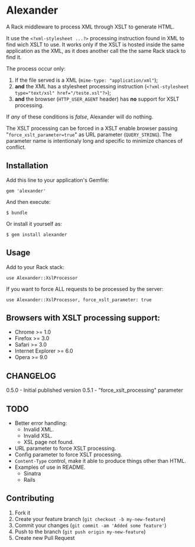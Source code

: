 # Alexander

A Rack middleware to process XML through XSLT to generate HTML.

It use the `<?xml-stylesheet ...?>` processing instruction found in XML to find wich XSLT to use. It works only if the XSLT is hosted inside the same application as the XML, as it does another call the the same Rack stack to find it.

The process occur only:

1. If the file served is a XML (`mime-type: "application/xml"`);
2. **and** the XML has a stylesheet processing instruction (`<?xml-stylesheet type="text/xsl" href="/teste.xsl"?>`);
3. **and** the browser (`HTTP_USER_AGENT` header) has **no** support for XSLT processing.

If *any* of these conditions is *false*, Alexander will do nothing.

The XSLT processing can be forced in a XSLT enable browser passing "`force_xslt_parameter=true`" as URL parameter (`QUERY_STRING`). The parameter name is intentionaly long and specific to minimize chances of conflict.

## Installation

Add this line to your application's Gemfile:

    gem 'alexander'

And then execute:

    $ bundle

Or install it yourself as:

    $ gem install alexander

## Usage

Add to your Rack stack:

    use Alexander::XslProcessor

If you want to force ALL requests to be processed by the server:

    use Alexander::XslProcessor, force_xslt_parameter: true

## Browsers with XSLT processing support:

* Chrome &gt;= 1.0
* Firefox &gt;= 3.0
* Safari &gt;= 3.0
* Internet Explorer &gt;= 6.0
* Opera &gt;= 9.0

## CHANGELOG

0.5.0 - Initial published version
0.5.1 - "force_xslt_processing" parameter

## TODO
* Better error handling:
  * Invalid XML.
  * Invalid XSL.
  * XSL page not found.
* URL parameter to force XSLT processing.
* Config parameter to force XSLT processing.
* `Content-Type` control, make it able to produce things other than HTML.
* Examples of use in README.
  * Sinatra
  * Rails

## Contributing

1. Fork it
2. Create your feature branch (`git checkout -b my-new-feature`)
3. Commit your changes (`git commit -am 'Added some feature'`)
4. Push to the branch (`git push origin my-new-feature`)
5. Create new Pull Request
